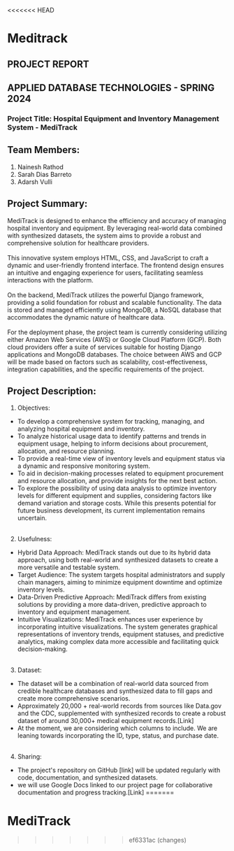 <<<<<<< HEAD
# Meditrack

## PROJECT REPORT
## APPLIED DATABASE TECHNOLOGIES - SPRING 2024
### Project Title: Hospital Equipment and Inventory Management System - MediTrack
## Team Members:
1. Nainesh Rathod
2. Sarah Dias Barreto
3. Adarsh Vulli

## Project Summary:
MediTrack is designed to enhance the efficiency and accuracy of managing hospital inventory
and equipment. By leveraging real-world data combined with synthesized datasets, the system
aims to provide a robust and comprehensive solution for healthcare providers.
<br>
<br>
This innovative system employs HTML, CSS, and JavaScript to craft a dynamic and
user-friendly frontend interface. The frontend design ensures an intuitive and engaging
experience for users, facilitating seamless interactions with the platform.
<br>
<br>
On the backend, MediTrack utilizes the powerful Django framework, providing a solid foundation
for robust and scalable functionality. The data is stored and managed efficiently using
MongoDB, a NoSQL database that accommodates the dynamic nature of healthcare data.
<br> <br>
For the deployment phase, the project team is currently considering utilizing either Amazon Web
Services (AWS) or Google Cloud Platform (GCP). Both cloud providers offer a suite of services
suitable for hosting Django applications and MongoDB databases. The choice between AWS
and GCP will be made based on factors such as scalability, cost-effectiveness, integration
capabilities, and the specific requirements of the project.

## Project Description:
1. Objectives:
- To develop a comprehensive system for tracking, managing, and analyzing hospital
equipment and inventory.
- To analyze historical usage data to identify patterns and trends in equipment usage,
helping to inform decisions about procurement, allocation, and resource planning.
- To provide a real-time view of inventory levels and equipment status via a dynamic and
responsive monitoring system.
- To aid in decision-making processes related to equipment procurement and resource
allocation, and provide insights for the next best action.
- To explore the possibility of using data analysis to optimize inventory levels for different
equipment and supplies, considering factors like demand variation and storage costs.
While this presents potential for future business development, its current implementation
remains uncertain.
<br><br>
2. Usefulness:
- Hybrid Data Approach: MediTrack stands out due to its hybrid data approach, using both
real-world and synthesized datasets to create a more versatile and testable system.
- Target Audience: The system targets hospital administrators and supply chain
managers, aiming to minimize equipment downtime and optimize inventory levels.
- Data-Driven Predictive Approach: MediTrack differs from existing solutions by providing
a more data-driven, predictive approach to inventory and equipment management.
- Intuitive Visualizations: MediTrack enhances user experience by incorporating intuitive
visualizations. The system generates graphical representations of inventory trends,
equipment statuses, and predictive analytics, making complex data more accessible and
facilitating quick decision-making.
<br><br>
3. Dataset:
- The dataset will be a combination of real-world data sourced from credible healthcare
databases and synthesized data to fill gaps and create more comprehensive scenarios.
- Approximately 20,000 + real-world records from sources like Data.gov and the CDC,
supplemented with synthesized records to create a robust dataset of around 30,000+
medical equipment records.[Link]
- At the moment, we are considering which columns to include. We are leaning towards
incorporating the ID, type, status, and purchase date.
<br><br>
4. Sharing:
- The project's repository on GitHub [link] will be updated regularly with code,
documentation, and synthesized datasets.
- we will use Google Docs linked to our project page for collaborative documentation and
progress tracking.[Link]
=======
# MediTrack
>>>>>>> ef6331ac (changes)
